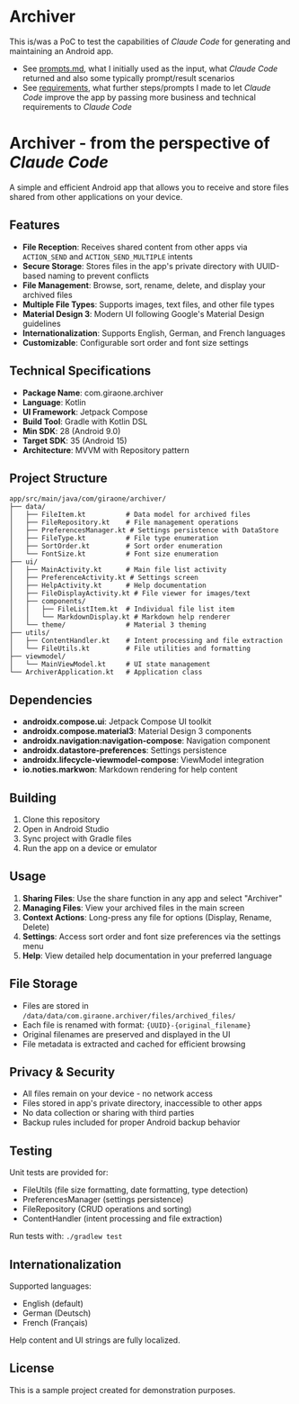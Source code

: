 # Archiver

This is/was a PoC to test the capabilities of *Claude Code* for generating and maintaining an Android app.

- See [prompts.md](documentation/ai/prompts.md), what I initially used as the input, what *Claude Code* returned
  and also some typically prompt/result scenarios
- See [requirements](documentation/requirements), what further steps/prompts I made to let *Claude Code*
  improve the app by passing more business and technical requirements to *Claude Code*

# Archiver - from the perspective of *Claude Code*

A simple and efficient Android app that allows you to receive and store files shared from other applications on your device.

## Features

- **File Reception**: Receives shared content from other apps via `ACTION_SEND` and `ACTION_SEND_MULTIPLE` intents
- **Secure Storage**: Stores files in the app's private directory with UUID-based naming to prevent conflicts
- **File Management**: Browse, sort, rename, delete, and display your archived files
- **Multiple File Types**: Supports images, text files, and other file types
- **Material Design 3**: Modern UI following Google's Material Design guidelines
- **Internationalization**: Supports English, German, and French languages
- **Customizable**: Configurable sort order and font size settings

## Technical Specifications

- **Package Name**: com.giraone.archiver
- **Language**: Kotlin
- **UI Framework**: Jetpack Compose
- **Build Tool**: Gradle with Kotlin DSL
- **Min SDK**: 28 (Android 9.0)
- **Target SDK**: 35 (Android 15)
- **Architecture**: MVVM with Repository pattern

## Project Structure

```
app/src/main/java/com/giraone/archiver/
├── data/
│   ├── FileItem.kt          # Data model for archived files
│   ├── FileRepository.kt    # File management operations
│   ├── PreferencesManager.kt # Settings persistence with DataStore
│   ├── FileType.kt          # File type enumeration
│   ├── SortOrder.kt         # Sort order enumeration
│   └── FontSize.kt          # Font size enumeration
├── ui/
│   ├── MainActivity.kt      # Main file list activity
│   ├── PreferenceActivity.kt # Settings screen
│   ├── HelpActivity.kt      # Help documentation
│   ├── FileDisplayActivity.kt # File viewer for images/text
│   ├── components/
│   │   ├── FileListItem.kt  # Individual file list item
│   │   └── MarkdownDisplay.kt # Markdown help renderer
│   └── theme/               # Material 3 theming
├── utils/
│   ├── ContentHandler.kt    # Intent processing and file extraction
│   └── FileUtils.kt         # File utilities and formatting
├── viewmodel/
│   └── MainViewModel.kt     # UI state management
└── ArchiverApplication.kt   # Application class
```

## Dependencies

- **androidx.compose.ui**: Jetpack Compose UI toolkit
- **androidx.compose.material3**: Material Design 3 components
- **androidx.navigation:navigation-compose**: Navigation component
- **androidx.datastore-preferences**: Settings persistence
- **androidx.lifecycle-viewmodel-compose**: ViewModel integration
- **io.noties.markwon**: Markdown rendering for help content

## Building

1. Clone this repository
2. Open in Android Studio
3. Sync project with Gradle files
4. Run the app on a device or emulator

## Usage

1. **Sharing Files**: Use the share function in any app and select "Archiver"
2. **Managing Files**: View your archived files in the main screen
3. **Context Actions**: Long-press any file for options (Display, Rename, Delete)
4. **Settings**: Access sort order and font size preferences via the settings menu
5. **Help**: View detailed help documentation in your preferred language

## File Storage

- Files are stored in `/data/data/com.giraone.archiver/files/archived_files/`
- Each file is renamed with format: `{UUID}-{original_filename}`
- Original filenames are preserved and displayed in the UI
- File metadata is extracted and cached for efficient browsing

## Privacy & Security

- All files remain on your device - no network access
- Files stored in app's private directory, inaccessible to other apps
- No data collection or sharing with third parties
- Backup rules included for proper Android backup behavior

## Testing

Unit tests are provided for:
- FileUtils (file size formatting, date formatting, type detection)
- PreferencesManager (settings persistence)
- FileRepository (CRUD operations and sorting)
- ContentHandler (intent processing and file extraction)

Run tests with: `./gradlew test`

## Internationalization

Supported languages:
- English (default)
- German (Deutsch)
- French (Français)

Help content and UI strings are fully localized.

## License

This is a sample project created for demonstration purposes.
